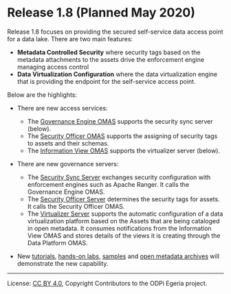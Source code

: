 <!-- SPDX-License-Identifier: CC-BY-4.0 -->
<!-- Copyright Contributors to the ODPi Egeria project. -->

# Release 1.8 (Planned May 2020)

Release 1.8 focuses on providing the secured self-service data access point
for a data lake.  There are two main features:

  * **Metadata Controlled Security** where security tags based on the metadata attachments to the assets
    drive the enforcement engine managing access control
  * **Data Virtualization Configuration** where the data virtualization engine that is providing
    the endpoint for the self-service access point.

Below are the highlights:

* There are new access services:
   * The [Governance Engine OMAS](../open-metadata-implementation/access-services/governance-engine) supports the security sync server (below).
   * The [Security Officer OMAS](../open-metadata-implementation/access-services/security-officer) supports the assigning of security tags to assets and their schemas.
   * The [Information View OMAS](../open-metadata-implementation/access-services/information-view) supports the virtualizer server (below).
   
* There are new governance servers:
   * The [Security Sync Server](../open-metadata-implementation/governance-servers/security-sync-services) exchanges security configuration with enforcement engines such as Apache Ranger.
     It calls the Governance Engine OMAS.
   * The [Security Officer Server](../open-metadata-implementation/governance-servers/security-officer-services) determines the security tags for assets.
     It calls the Security Officer OMAS.
   * The [Virtualizer Server](../open-metadata-implementation/governance-servers/virtualization-services) supports the automatic configuration of a data virtualization platform based on the
     Assets that are being cataloged in open metadata.  It consumes notifications
     from the Information View OMAS and stores details of the views it is creating
     through the Data Platform OMAS.   

* New [tutorials](../open-metadata-resources/open-metadata-tutorials),
  [hands-on labs](../open-metadata-resources/open-metadata-labs),
  [samples](../open-metadata-resources/open-metadata-samples) and 
  [open metadata archives](../open-metadata-resources/open-metadata-archives) will demonstrate the new
  capability.
   
----
License: [CC BY 4.0](https://creativecommons.org/licenses/by/4.0/),
Copyright Contributors to the ODPi Egeria project.